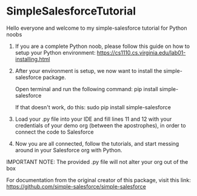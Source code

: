 # SimpleSalesforceTutorial
Hello everyone and welcome to my simple-salesforce tutorial for Python noobs

1. If you are a complete Python noob, please follow this guide on how to setup your Python environment: 
    https://cs1110.cs.virginia.edu/lab01-installing.html

2. After your environment is setup, we now want to install the simple-salesforce package.  

    Open terminal and run the following command: pip install simple-salesforce

    If that doesn't work, do this: sudo pip install simple-salesforce

3. Load your .py file into your IDE and fill lines 11 and 12 with your credentials of your demo org (between the apostrophes), in order to connect the code to Salesforce

4. Now you are all connected, follow the tutorials, and start messing around in your Salesforce org with Python.

IMPORTANT NOTE: The provided .py file will not alter your org out of the box

For documentation from the original creator of this package, visit this link: https://github.com/simple-salesforce/simple-salesforce
